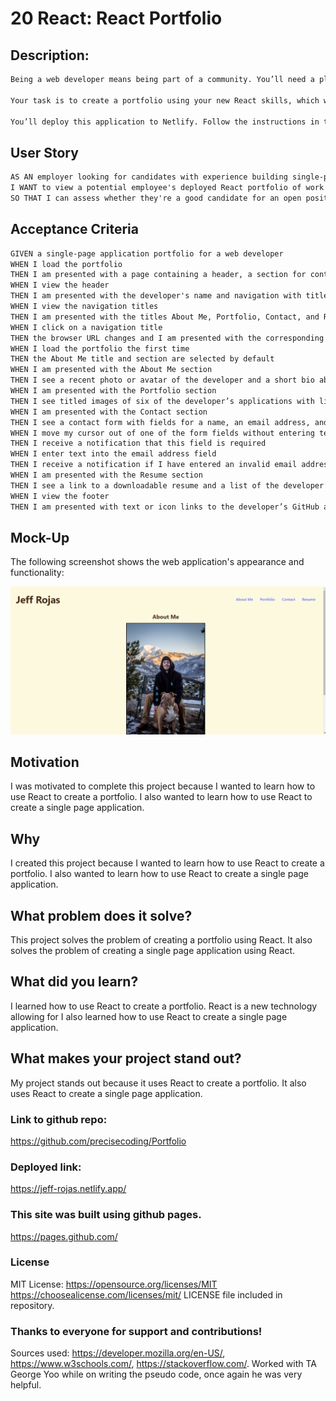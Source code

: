 # 20 React: React Portfolio

## Description:

```md
Being a web developer means being part of a community. You’ll need a place not only to share your projects while you're applying for jobs or working as a freelancer but also to share your work with other developers and collaborate on projects.

Your task is to create a portfolio using your new React skills, which will help set you apart from other developers whose portfolios don’t use the latest technologies.

You’ll deploy this application to Netlify. Follow the instructions in the Git Guide or consult the [Docs on Netlify](https://vitejs.dev/guide/static-deploy.html#netlify) to create a build that you can deploy.
```

## User Story

```md
AS AN employer looking for candidates with experience building single-page applications
I WANT to view a potential employee's deployed React portfolio of work samples
SO THAT I can assess whether they're a good candidate for an open position
```

## Acceptance Criteria

```md
GIVEN a single-page application portfolio for a web developer
WHEN I load the portfolio
THEN I am presented with a page containing a header, a section for content, and a footer
WHEN I view the header
THEN I am presented with the developer's name and navigation with titles corresponding to different sections of the portfolio
WHEN I view the navigation titles
THEN I am presented with the titles About Me, Portfolio, Contact, and Resume, and the title corresponding to the current section is highlighted
WHEN I click on a navigation title
THEN the browser URL changes and I am presented with the corresponding section below the navigation and that title is highlighted
WHEN I load the portfolio the first time
THEN the About Me title and section are selected by default
WHEN I am presented with the About Me section
THEN I see a recent photo or avatar of the developer and a short bio about them
WHEN I am presented with the Portfolio section
THEN I see titled images of six of the developer’s applications with links to both the deployed applications and the corresponding GitHub repositories
WHEN I am presented with the Contact section
THEN I see a contact form with fields for a name, an email address, and a message
WHEN I move my cursor out of one of the form fields without entering text
THEN I receive a notification that this field is required
WHEN I enter text into the email address field
THEN I receive a notification if I have entered an invalid email address
WHEN I am presented with the Resume section
THEN I see a link to a downloadable resume and a list of the developer’s proficiencies
WHEN I view the footer
THEN I am presented with text or icon links to the developer’s GitHub and LinkedIn profiles, and their profile on a third platform (Stack Overflow, Twitter)
```

## Mock-Up

The following screenshot shows the web application's appearance and functionality:

![User clicks through About Me, Portfolio, Resume, and Contact sections on the webpage and enters information on Contact page.](./src/assets/reactscreenshot.png)

## Motivation

I was motivated to complete this project because I wanted to learn how to use React to create a portfolio. I also wanted to learn how to use React to create a single page application.

## Why

I created this project because I wanted to learn how to use React to create a portfolio. I also wanted to learn how to use React to create a single page application.

## What problem does it solve?

This project solves the problem of creating a portfolio using React. It also solves the problem of creating a single page application using React.

## What did you learn?

I learned how to use React to create a portfolio. React is a new technology allowing for I also learned how to use React to create a single page application.

## What makes your project stand out?

My project stands out because it uses React to create a portfolio. It also uses React to create a single page application.

### Link to github repo:

<https://github.com/precisecoding/Portfolio>

### Deployed link:

<https://jeff-rojas.netlify.app/>

### This site was built using github pages.

<https://pages.github.com/>

### License

MIT License:
<https://opensource.org/licenses/MIT>
<https://choosealicense.com/licenses/mit/>
LICENSE file included in repository.

### Thanks to everyone for support and contributions!

Sources used: <https://developer.mozilla.org/en-US/>, <https://www.w3schools.com/>, <https://stackoverflow.com/>. Worked with TA George Yoo while on writing the pseudo code, once again he was very helpful.
